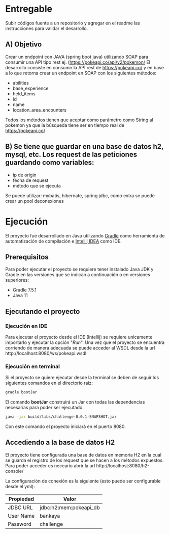 # Entregable

Subir códigos fuente a un repositorio y agregar en el readme las instrucciones para validar el desarrollo.

## A) Objetivo
Crear un endpoint con JAVA (spring boot java) utilizando SOAP para consumir una API tipo rest ej. (https://pokeapi.co/api/v2/pokemon/
El desarrollo consiste en consumir la API rest de https://pokeapi.co/ y en base a lo que retorna crear un endpoint en SOAP con los siguientes métodos:

* abilities
* base_experience
* held_items
* id
* name
* location_area_encounters

Todos los métodos tienen que aceptar como parámetro como String al pokemon ya que la búsqueda tiene ser en tiempo real de https://pokeapi.co/

## B) Se tiene que guardar en una base de datos h2, mysql, etc. Los request de las peticiones guardando como variables:

* ip de origin
* fecha de request
* método que se ejecuta

Se puede utilizar: mybatis, hibernate, spring jdbc, como extra se puede crear un pool deconexiones

# Ejecución
El proyecto fue desarrollado en Java utilizando [Gradle](https://gradle.org/) como herramienta de automatización de compilación e [Intellij IDEA](https://www.jetbrains.com/es-es/idea/old/) como IDE.

## Prerequisitos

Para poder ejecutar el proyecto se requiere tener instalado Java JDK y Gradle en las versiones que se indican a continuación o en versiones superiores:  

* Gradle 7.5.1
* Java 11

## Ejecutando el proyecto

### Ejecución en IDE
Para ejecutar el proyecto desde el IDE (Intellij) se requiere unicamente importarlo y ejecutar la opción "*Run*".
Una vez que el proyecto se encuentra corriendo de manera adecuada se puede acceder al WSDL desde la url http://localhost:8080/ws/pokeapi.wsdl

### Ejecución en terminal
Si el proyecto se quiere ejecutar desde la terminal se deben de seguir los siguientes comandos en el directorio raíz:

```sh
gradle bootJar
```
El comando **bootJar** construirá un Jar con todas las dependencias necesarias para poder ser ejecutado. 

```sh
java -jar build/libs/challenge-0.0.1-SNAPSHOT.jar
```
Con este comando el proyecto iniciará en el puerto 8080.

## Accediendo a la base de datos H2

El proyecto tiene configurada una base de datos en memoria H2 en la cual se guarda el registro de los request que se hacen
a los métodos expuestos. Para poder acceder es neceario abrir la url http://localhost:8080/h2-console/

La configuración de conexión es la siguiente (esto puede ser configurable desde el yml):

| Propiedad  | Valor                  |
|------------|------------------------| 
| JDBC URL   | jdbc:h2:mem:pokeapi_db | 
| User Name  | bankaya                |                 
| Password   | challenge              |              






